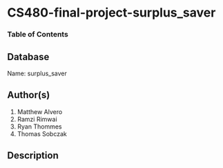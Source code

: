# CS480-final-project-surplus_saver
 
### Table of Contents
 
## Database
Name: surplus_saver
 
## Author(s)
1. Matthew Alvero
2. Ramzi Rimwai
3. Ryan Thommes
4. Thomas Sobczak
 
## Description
 
